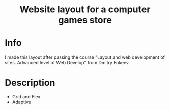 <h1 align="center">Website layout for a computer games store</h1>

# Info
I made this layout after passing the course "Layout and web development of sites. Advanced level of Web Develop" from Dmitry Fokeev

# Description
* Grid and Flex
* Adaptive
